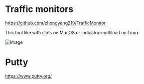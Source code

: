 # Traffic monitors
https://github.com/zhongyang219/TrafficMonitor

This tool like with stats on MacOS or indicator-multiload on Linux

![image](https://github.com/hvbon2010/windows_useful_tools/assets/32226325/a3883a8a-7028-496a-a698-bc79858060d1)

# Putty
https://www.putty.org/

